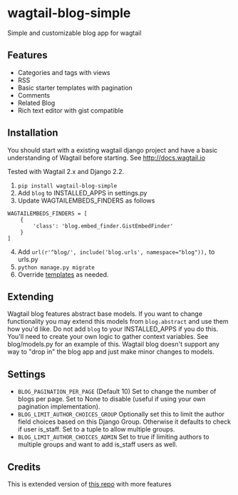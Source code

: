 # wagtail-blog-simple
Simple  and customizable blog app for wagtail 

## Features

- Categories and tags with views
- RSS
- Basic starter templates with pagination
- Comments
- Related Blog
- Rich text editor with gist compatible

## Installation

You should start with a existing wagtail django project and have a basic understanding of Wagtail before starting.
See http://docs.wagtail.io

Tested with Wagtail 2.x and Django 2.2.

1. `pip install wagtail-blog-simple`
2. Add `blog` to INSTALLED_APPS in settings.py 
3. Update WAGTAILEMBEDS_FINDERS as follows
```
WAGTAILEMBEDS_FINDERS = [
    {
        'class': 'blog.embed_finder.GistEmbedFinder'
    }
]
```
4. Add `url(r'^blog/', include('blog.urls', namespace="blog")),` to urls.py
5. `python manage.py migrate`
6. Override [templates](/blog/templates/blog/) as needed.

## Extending

Wagtail blog features abstract base models. If you want to change functionality you may extend this models from `blog.abstract` and use them how you'd like. Do not add `blog` to your INSTALLED_APPS if you do this. You'll need to create your own logic to gather context variables. See blog/models.py for an example of this. Wagtail blog doesn't support any way to "drop in" the blog app and just make minor changes to models.

## Settings

- `BLOG_PAGINATION_PER_PAGE` (Default 10) Set to change the number of blogs per page. Set to None to disable (useful if using your own pagination implementation).
- `BLOG_LIMIT_AUTHOR_CHOICES_GROUP` Optionally set this to limit the author field choices based on this Django Group. Otherwise it defaults to check if user is_staff. Set to a tuple to allow multiple groups.
- `BLOG_LIMIT_AUTHOR_CHOICES_ADMIN` Set to true if limiting authors to multiple groups and want to add is_staff users as well.

## Credits

This is extended version of [this repo](https://github.com/thelabnyc/wagtail_blog) with more features